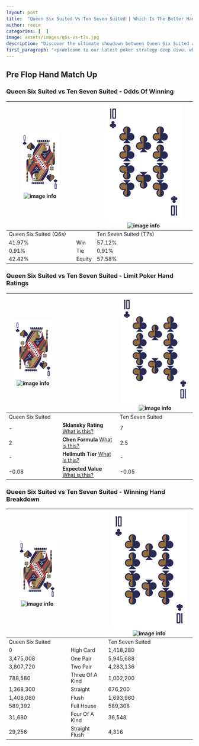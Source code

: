 ```yaml
---
layout: post
title:  "Queen Six Suited Vs Ten Seven Suited | Which Is The Better Hand In Poker? A Complete Guide"
author: reece
categories: [  ]
image: assets/images/q6s-vs-t7s.jpg
description: "Discover the ultimate showdown between Queen Six Suited and Ten Seven Suited in poker! Uncover the odds, strategies, and scenarios where one hand triumphs over the other. Get ready to up your poker game with this thrilling analysis."
first_paragraph: "<p>Welcome to our latest poker strategy deep dive, where we're pitting two distinct hands against each other in a high-stakes showdown: Queen Six Suited vs Ten Seven Suited.</p><p>In the dynamic world of poker, every decision counts, and knowing which hand holds the upper hand is key to your success at the table.</p><p>In this article, we'll dissect these two hands, explore the scenarios where one dominates the other, and equip you with the knowledge to make strategic choices that can tip the odds in your favor.</p><p>Get ready to unravel the intriguing dynamics of these poker hands and elevate your game to new heights.</p>"
---
```




[comment]: # (sp0)

## Pre Flop Hand Match Up

<div class="table hand-ratings" markdown="1"> 



### Queen Six Suited vs Ten Seven Suited - Odds Of Winning


    
| ![image info](assets/images/hand1/Q.png) ![image info](assets/images/hand1/6s.png) |  | ![image info](assets/images/hand2/T.png) ![image info](assets/images/hand2/7s.png) |
| -------- | -------- | -------- |
| Queen Six Suited (Q6s) |  | Ten Seven Suited (T7s) |
| 41.97% | Win | 57.12% |
| 0.91% | Tie | 0.91% |
| 42.42% | Equity | 57.58% |




[comment]: # (sp1)



### Queen Six Suited vs Ten Seven Suited - Limit Poker Hand Ratings


    
| ![image info](assets/images/hand1/Q.png) ![image info](assets/images/hand1/6s.png) |  | ![image info](assets/images/hand2/T.png) ![image info](assets/images/hand2/7s.png) |
| -------- | -------- | -------- |
| Queen Six Suited |  | Ten Seven Suited |
| - | **Sklansky Rating** [What is this?](/sklansky-rating-explained) | 7 |
| 2 | **Chen Formula** [What is this?](/chen-formula-explained) | 2.5 |
| - | **Hellmuth Tier** [What is this?](/Hellmuth-tier-explained) | - |
| -0.08 | **Expected Value** [What is this?](/expected-value-explained) | -0.05 |




[comment]: # (sp2)



### Queen Six Suited vs Ten Seven Suited - Winning Hand Breakdown


    
| ![image info](assets/images/hand1/Q.png) ![image info](assets/images/hand1/6s.png) |  | ![image info](assets/images/hand2/T.png) ![image info](assets/images/hand2/7s.png) |
| -------- | -------- | -------- |
| Queen Six Suited |  | Ten Seven Suited |
| 0 | High Card | 1,418,280 |
| 3,475,008 | One Pair | 5,945,688 |
| 3,807,720 | Two Pair | 4,283,136 |
| 788,580 | Three Of A Kind | 1,002,200 |
| 1,368,300 | Straight | 676,200 |
| 1,408,080 | Flush | 1,693,960 |
| 589,392 | Full House | 589,308 |
| 31,680 | Four Of A Kind | 36,548 |
| 29,256 | Straight Flush | 4,316 |




[comment]: # (sp3)



</div>

[comment]: # (sp4)



[comment]: # (sp5)

